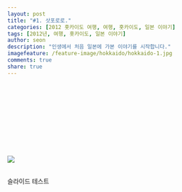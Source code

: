 ```yaml
---
layout: post
title: "#1. 삿포로로."
categories: [2012 홋카이도 여행, 여행, 홋카이도, 일본 이야기]
tags: [2012년, 여행, 홋카이도, 일본 이야기]
author: seon
description: "인생에서 처음 일본에 가본 이야기를 시작합니다."
imagefeature: /feature-image/hokkaido/hokkaido-1.jpg
comments: true
share: true
---
```


<p>
  <iframe style="width:100%;" frameborder="0" allowfullscreen>
    <div class="flexslider">
      <ul class="slides">
        <li>
            <img src="https://s3-ap-northeast-1.amazonaws.com/seonology-blog/jekyll/hokkaido-2/resize-copyright-1.JPG">
            <p class="flex-caption">test1</p>
        </li>
        <li>
            <img src="https://s3-ap-northeast-1.amazonaws.com/seonology-blog/jekyll/hokkaido-2/resize-copyright-2.JPG">
            <p class="flex-caption">test2</p>
        </li>
        <li>
            <img src="https://s3-ap-northeast-1.amazonaws.com/seonology-blog/jekyll/hokkaido-2/resize-copyright-3.JPG">
            <p class="flex-caption">test3</p>
        </li>
      </ul>
    </div>
  </iframe>
</p>



![](https://s3-ap-northeast-1.amazonaws.com/seonology-blog/jekyll/hokkaido-2/resize-copyright-4.JPG)

<br>
슬라이드 테스트
